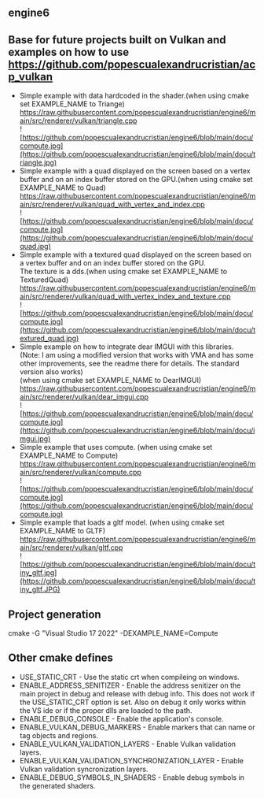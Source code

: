 engine6
----

## Base for future projects built on Vulkan and examples on how to use https://github.com/popescualexandrucristian/acp_vulkan

* Simple example with data hardcoded in the shader.(when using cmake set EXAMPLE_NAME to Triange)\
  https://raw.githubusercontent.com/popescualexandrucristian/engine6/main/src/renderer/vulkan/triangle.cpp \
  ![https://github.com/popescualexandrucristian/engine6/blob/main/docu/compute.jpg](https://github.com/popescualexandrucristian/engine6/blob/main/docu/triangle.jpg)
* Simple example with a quad displayed on the screen based on a vertex buffer and on an index buffer stored on the GPU.(when using cmake set EXAMPLE_NAME to Quad)\
  https://raw.githubusercontent.com/popescualexandrucristian/engine6/main/src/renderer/vulkan/quad_with_vertex_and_index.cpp \
  ![https://github.com/popescualexandrucristian/engine6/blob/main/docu/compute.jpg](https://github.com/popescualexandrucristian/engine6/blob/main/docu/quad.jpg)
* Simple example with a textured quad displayed on the screen based on a vertex buffer and on an index buffer stored on the GPU.\
  The texture is a dds.(when using cmake set EXAMPLE_NAME to TexturedQuad)\
  https://raw.githubusercontent.com/popescualexandrucristian/engine6/main/src/renderer/vulkan/quad_with_vertex_index_and_texture.cpp \
  ![https://github.com/popescualexandrucristian/engine6/blob/main/docu/compute.jpg](https://github.com/popescualexandrucristian/engine6/blob/main/docu/textured_quad.jpg)
* Simple example on how to integrate dear IMGUI with this libraries.\
  (Note: I am using a modified version that works with VMA and has some other improvements, see the readme there for details. The standard version also works)\
  (when using cmake set EXAMPLE_NAME to DearIMGUI)\
  https://raw.githubusercontent.com/popescualexandrucristian/engine6/main/src/renderer/vulkan/dear_imgui.cpp \
  ![https://github.com/popescualexandrucristian/engine6/blob/main/docu/compute.jpg](https://github.com/popescualexandrucristian/engine6/blob/main/docu/imgui.jpg)
* Simple example that uses compute. (when using cmake set EXAMPLE_NAME to Compute)\
  https://raw.githubusercontent.com/popescualexandrucristian/engine6/main/src/renderer/vulkan/compute.cpp \
  ![https://github.com/popescualexandrucristian/engine6/blob/main/docu/compute.jpg](https://github.com/popescualexandrucristian/engine6/blob/main/docu/compute.jpg)
* Simple example that loads a gltf model. (when using cmake set EXAMPLE_NAME to GLTF)\
  https://raw.githubusercontent.com/popescualexandrucristian/engine6/main/src/renderer/vulkan/gltf.cpp \
  ![https://github.com/popescualexandrucristian/engine6/blob/main/docu/tiny_gltf.jpg](https://github.com/popescualexandrucristian/engine6/blob/main/docu/tiny_gltf.JPG)


## Project generation
cmake -G "Visual Studio 17 2022" -DEXAMPLE_NAME=Compute

## Other cmake defines 

* USE_STATIC_CRT - Use the static crt when compileing on windows.
* ENABLE_ADDRESS_SENITIZER - Enable the address senitizer on the main project in debug and release with debug info. This does not work if the USE_STATIC_CRT option is set. Also on debug it only works within the VS ide or if the proper dlls are loaded to the path.
* ENABLE_DEBUG_CONSOLE - Enable the application's console.
* ENABLE_VULKAN_DEBUG_MARKERS - Enable markers that can name or tag objects and regions.
* ENABLE_VULKAN_VALIDATION_LAYERS - Enable Vulkan validation layers.
* ENABLE_VULKAN_VALIDATION_SYNCHRONIZATION_LAYER - Enable Vulkan validation syncronization layers.
* ENABLE_DEBUG_SYMBOLS_IN_SHADERS - Enable debug symbols in the generated shaders.
